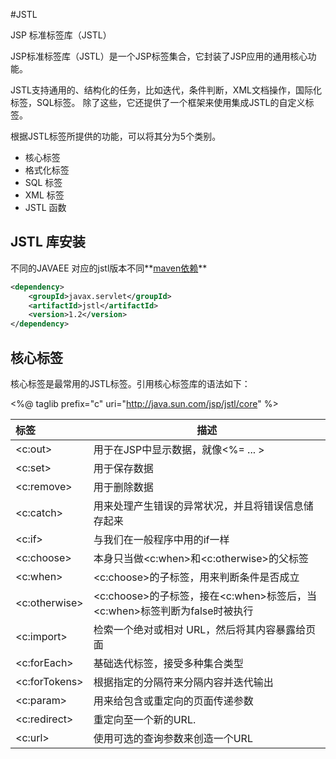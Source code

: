 #JSTL

JSP 标准标签库（JSTL）

JSP标准标签库（JSTL）是一个JSP标签集合，它封装了JSP应用的通用核心功能。

JSTL支持通用的、结构化的任务，比如迭代，条件判断，XML文档操作，国际化标签，SQL标签。 除了这些，它还提供了一个框架来使用集成JSTL的自定义标签。

根据JSTL标签所提供的功能，可以将其分为5个类别。

* 核心标签
* 格式化标签
* SQL 标签
* XML 标签
* JSTL 函数


## JSTL 库安装
不同的JAVAEE 对应的jstl版本不同**[maven依赖](http://www.mvnrepository.com/artifact/javax.servlet/jstl)**
``` xml
<dependency>
    <groupId>javax.servlet</groupId>
    <artifactId>jstl</artifactId>
    <version>1.2</version>
</dependency>

```
## 核心标签

核心标签是最常用的JSTL标签。引用核心标签库的语法如下：

<%@ taglib prefix="c" uri="http://java.sun.com/jsp/jstl/core" %>

| 标签	| 描述	|
|:------|-------|
|\<c:out>|用于在JSP中显示数据，就像<%= ... >	|
|\<c:set>|用于保存数据						|
|\<c:remove>|用于删除数据	|
|\<c:catch>|用来处理产生错误的异常状况，并且将错误信息储存起来|
|\<c:if>|与我们在一般程序中用的if一样|
|\<c:choose>|本身只当做\<c:when>和\<c:otherwise>的父标签|
|\<c:when>|\<c:choose>的子标签，用来判断条件是否成立|
|\<c:otherwise>|\<c:choose>的子标签，接在\<c:when>标签后，当\<c:when>标签判断为false时被执行|
|\<c:import>|检索一个绝对或相对 URL，然后将其内容暴露给页面|
|\<c:forEach>|基础迭代标签，接受多种集合类型|
|\<c:forTokens>|根据指定的分隔符来分隔内容并迭代输出|
|\<c:param>|用来给包含或重定向的页面传递参数|
|\<c:redirect>|重定向至一个新的URL.|
|\<c:url>|使用可选的查询参数来创造一个URL|






